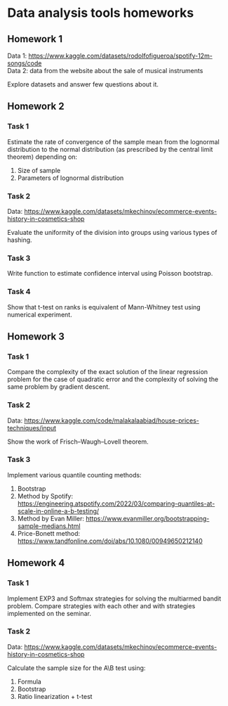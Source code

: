 # Data analysis tools homeworks

## Homework 1
Data 1: https://www.kaggle.com/datasets/rodolfofigueroa/spotify-12m-songs/code <br>
Data 2: data from the website about the sale of musical instruments

Explore datasets and answer few questions about it.

## Homework 2
### Task 1
Estimate the rate of convergence of the sample mean from the lognormal distribution to the normal distribution (as prescribed by the central limit theorem) depending on:
1. Size of sample
2. Parameters of lognormal distribution
### Task 2
Data: https://www.kaggle.com/datasets/mkechinov/ecommerce-events-history-in-cosmetics-shop

Evaluate the uniformity of the division into groups using various types of hashing.
### Task 3
Write function to estimate confidence interval using Poisson bootstrap.
### Task 4
Show that t-test on ranks is equivalent of Mann-Whitney test using numerical experiment.

## Homework 3
### Task 1
Compare the complexity of the exact solution of the linear regression problem for the case of quadratic error and the complexity of solving the same problem by gradient descent.
### Task 2
Data: https://www.kaggle.com/code/malakalaabiad/house-prices-techniques/input

Show the work of Frisch–Waugh–Lovell theorem.
### Task 3
Implement various quantile counting methods:
1. Bootstrap
2. Method by Spotify: https://engineering.atspotify.com/2022/03/comparing-quantiles-at-scale-in-online-a-b-testing/
3. Method by Evan Miller: https://www.evanmiller.org/bootstrapping-sample-medians.html
4. Price-Bonett method: https://www.tandfonline.com/doi/abs/10.1080/00949650212140

## Homework 4
### Task 1
Implement EXP3 and Softmax strategies for solving the multiarmed bandit problem. Compare strategies with each other and with strategies implemented on the seminar.
### Task 2
Data: https://www.kaggle.com/datasets/mkechinov/ecommerce-events-history-in-cosmetics-shop

Calculate the sample size for the A\B test using:
1. Formula
2. Bootstrap
3. Ratio linearization + t-test
